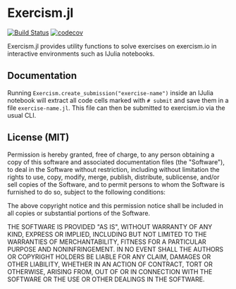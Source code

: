 # Exercism.jl
[![Build Status](https://travis-ci.org/exercism/exercism-julia-tooling.svg?branch=master)](https://travis-ci.org/exercism/exercism-julia-tooling)
[![codecov](https://codecov.io/gh/exercism/exercism-julia-tooling/branch/master/graph/badge.svg)](https://codecov.io/gh/exercism/exercism-julia-tooling)

Exercism.jl provides utility functions to solve exercises on exercism.io in interactive environments such as IJulia notebooks.

## Documentation
Running `Exercism.create_submission("exercise-name")` inside an IJulia notebook will extract all code cells marked with `# submit` and save them in a file `exercise-name.jl`. This file can then be submitted to exercism.io via the usual CLI.

## License (MIT)

Permission is hereby granted, free of charge, to any person obtaining a copy
of this software and associated documentation files (the "Software"), to deal
in the Software without restriction, including without limitation the rights
to use, copy, modify, merge, publish, distribute, sublicense, and/or sell
copies of the Software, and to permit persons to whom the Software is
furnished to do so, subject to the following conditions:

The above copyright notice and this permission notice shall be included in all
copies or substantial portions of the Software.

THE SOFTWARE IS PROVIDED "AS IS", WITHOUT WARRANTY OF ANY KIND, EXPRESS OR
IMPLIED, INCLUDING BUT NOT LIMITED TO THE WARRANTIES OF MERCHANTABILITY,
FITNESS FOR A PARTICULAR PURPOSE AND NONINFRINGEMENT. IN NO EVENT SHALL THE
AUTHORS OR COPYRIGHT HOLDERS BE LIABLE FOR ANY CLAIM, DAMAGES OR OTHER
LIABILITY, WHETHER IN AN ACTION OF CONTRACT, TORT OR OTHERWISE, ARISING FROM,
OUT OF OR IN CONNECTION WITH THE SOFTWARE OR THE USE OR OTHER DEALINGS IN THE
SOFTWARE.
